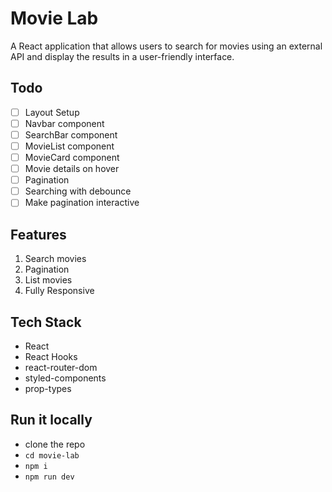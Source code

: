 # Movie Lab
A React application that allows users to search for movies using an external API and display the results in a user-friendly interface.


## Todo
- [ ] Layout Setup
- [ ] Navbar component
- [ ] SearchBar component
- [ ] MovieList component
- [ ] MovieCard component
- [ ] Movie details on hover
- [ ] Pagination
- [ ] Searching with debounce
- [ ] Make pagination interactive

## Features
1. Search movies
2. Pagination
3. List movies
4. Fully Responsive

## Tech Stack
- React
- React Hooks
- react-router-dom
- styled-components
- prop-types

## Run it locally
- clone the repo
- `cd movie-lab`
- `npm i`
- `npm run dev`